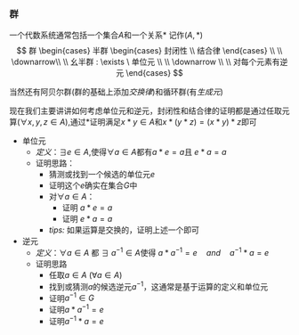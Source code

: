### 群
一个代数系统通常包括一个集合$A$和一个关系$*$ 记作$(A,*)$
$$
群
\begin{cases}
半群
\begin{cases}
封闭性 \\ 结合律
\end{cases}
\\ \\ \downarrow\\ \\
幺半群 : \exists \ 单位元
\\ \\ \downarrow \\ \\
对每个元素有逆元
\end{cases}
$$

当然还有阿贝尔群(群的基础上添加*交换律*)和循环群(有*生成元*)

现在我们主要讲讲如何考虑单位元和逆元，封闭性和结合律的证明都是通过任取元算($\forall x,y,z \in A$),通过\*证明满足$x*y \in A$和$x*(y*z) = (x*y)*z$即可
- 单位元
	- *定义*：$\exists e \in A$,使得$\forall a \in A$都有$a*e = a$且 $e*a = a$
	- 证明思路：
		- 猜测或找到一个候选的单位元$e$
		- 证明这个$e$确实在集合$G$中
		- 对$\forall a \in A$：
			- 证明 $a*e = a$
			- 证明 $e*a = a$
		- *tips:* 如果运算是交换的，证明上述一个即可
- 逆元
	- *定义*：$\forall a \in A$ 都 $\exists\ a^{-1} \in A$使得 $a*a^{-1} = e \quad and \quad a^{-1}*a = e$
	- 证明思路 
		- 任取$a\in A$ ($\forall a \in A$)
		- 找到或猜测$a$的候选逆元$a^{-1}$，这通常是基于运算的定义和单位元
		- 证明$a^{-1} \in G$ 
		- 证明$a*a^{-1} = e$
		- 证明$a^{-1}*a = e$


